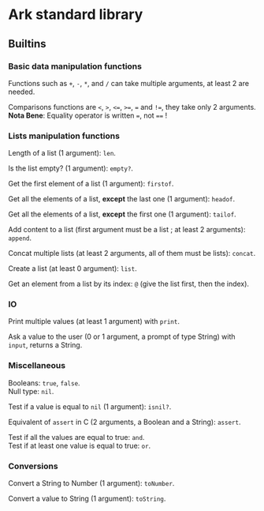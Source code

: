 # Ark standard library

## Builtins

### Basic data manipulation functions

Functions such as `+`, `-`, `*`, and `/` can take multiple arguments, at least 2 are needed.

Comparisons functions are `<`, `>`, `<=`, `>=`, `=` and `!=`, they take only 2 arguments.  
**Nota Bene**: Equality operator is written `=`, not `==` !

### Lists manipulation functions

Length of a list (1 argument): `len`.

Is the list empty? (1 argument): `empty?`.

Get the first element of a list (1 argument): `firstof`.

Get all the elements of a list, **except** the last one (1 argument): `headof`.

Get all the elements of a list, **except** the first one (1 argument): `tailof`.

Add content to a list (first argument must be a list ; at least 2 arguments): `append`.

Concat multiple lists (at least 2 arguments, all of them must be lists): `concat`.

Create a list (at least 0 argument): `list`.

Get an element from a list by its index: `@` (give the list first, then the index).

### IO

Print multiple values (at least 1 argument) with `print`.

Ask a value to the user (0 or 1 argument, a prompt of type String) with `input`, returns a String.

### Miscellaneous

Booleans: `true`, `false`.  
Null type: `nil`.

Test if a value is equal to `nil` (1 argument): `isnil?`.

Equivalent of `assert` in C (2 arguments, a Boolean and a String): `assert`.

Test if all the values are equal to true: `and`.  
Test if at least one value is equal to true: `or`.

### Conversions

Convert a String to Number (1 argument): `toNumber`.

Convert a value to String (1 argument): `toString`.